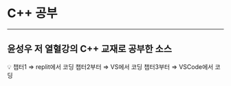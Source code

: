 # C++ 공부

---

## 윤성우 저 열혈강의 C++ 교재로 공부한 소스

<aside>
💡 챕터1 ⇒ replit에서 코딩
챕터2부터 ⇒ VS에서 코딩
챕터3부터 ⇒ VSCode에서 코딩

</aside>

